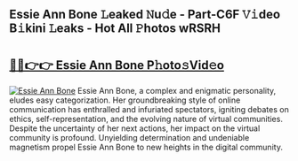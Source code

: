 ## Essie Ann Bone 𝙻eaked 𝙽u𝚍e - Part-C6F 𝚅𝚒deo B𝚒kini 𝙻eaks - Hot All 𝙿hotos wRSRH

# <h2><a href="http://ld7jb9t.urlbe.top/?page=Essie+Ann+Bone">🔗🔗👉👉 Essie Ann Bone P𝚑oto𝚜Vid𝚎o</a></h2>

[![Essie Ann Bone](https://i.imgur.com/eBuTRDB.gif)](http://ld7jb9t.urlbe.top/?page=Essie+Ann+Bone)
Essie Ann Bone, a complex and enigmatic personality, eludes easy categorization. Her groundbreaking style of online communication has enthralled and infuriated spectators, igniting debates on ethics, self-representation, and the evolving nature of virtual communities. Despite the uncertainty of her next actions, her impact on the virtual community is profound. Unyielding determination and undeniable magnetism propel Essie Ann Bone to new heights in the digital community.
